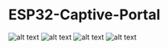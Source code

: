# ESP32-Captive-Portal
![alt text](https://github.com/ncdcommunity/ESP32-Captive-Portal/blob/master/FZP1BLDJSCG1ZDD.LARGE.jpg)
![alt text](https://github.com/ncdcommunity/ESP32-Captive-Portal/blob/master/webpage1.png)
![alt text](https://github.com/ncdcommunity/ESP32-Captive-Portal/blob/master/webpage2.png)
![alt text](https://github.com/ncdcommunity/ESP32-Captive-Portal/blob/master/webpage2.png)
